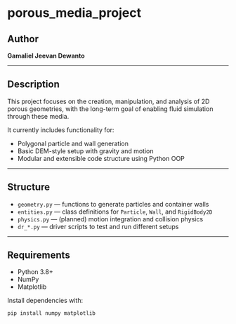 # porous_media_project

## Author
**Gamaliel Jeevan Dewanto**

---

## Description

This project focuses on the creation, manipulation, and analysis of 2D porous geometries, with the long-term goal of enabling fluid simulation through these media.

It currently includes functionality for:
- Polygonal particle and wall generation
- Basic DEM-style setup with gravity and motion
- Modular and extensible code structure using Python OOP

---

## Structure

- `geometry.py` — functions to generate particles and container walls
- `entities.py` — class definitions for `Particle`, `Wall`, and `RigidBody2D`
- `physics.py` — (planned) motion integration and collision physics
- `dr_*.py` — driver scripts to test and run different setups

---

## Requirements

- Python 3.8+
- NumPy
- Matplotlib

Install dependencies with:

```bash
pip install numpy matplotlib
